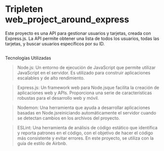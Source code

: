 # Tripleten web_project_around_express

Este proyecto es una API para gestionar usuarios y tarjetas, creada con Express.js. La API permite obtener una lista de todos los usuarios, todas las tarjetas, y buscar usuarios específicos por su ID.

##

Tecnologías Utilizadas

> Node.js: Un entorno de ejecución de JavaScript que permite utilizar JavaScript en el servidor. Es utilizado para construir aplicaciones escalables y de alto rendimiento.

> Express.js: Un framework web para Node.jsque facilita la creación de aplicaciones web y APIs. Proporciona una serie de características robustas para el desarrollo web y móvil.

> Nodemon: Una herramienta que ayuda a desarrollar aplicaciones basadas en Node.jsreiniciando automáticamente el servidor cuando se detectan cambios en los archivos del proyecto.

> ESLint: Una herramienta de análisis de código estático que identifica y reporta patrones en el código, con el objetivo de hacer el código más consistente y evitar errores. En este proyecto, se utiliza con la guía de estilo de Airbnb.

##
